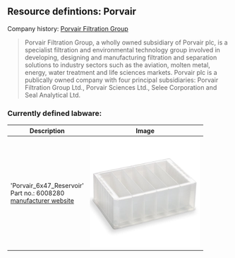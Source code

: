 
## Resource defintions: Porvair

Company history: [Porvair Filtration Group](https://www.porvairfiltration.com/about/our-history/)

> Porvair Filtration Group, a wholly owned subsidiary of Porvair plc, is a specialist filtration and environmental technology group involved in developing, designing and manufacturing filtration and separation solutions to industry sectors such as the aviation, molten metal, energy, water treatment and life sciences markets. Porvair plc is a publically owned company with four principal subsidiaries: Porvair Filtration Group Ltd., Porvair Sciences Ltd., Selee Corporation and Seal Analytical Ltd.

### Currently defined labware:

| Description               | Image              |
|--------------------|--------------------|
| 'Porvair_6x47_Reservoir'<br>Part no.: 6008280<br>[manufacturer website](https://www.microplates.com/product/282-ml-reservoir-plate-6-columns-v-bottom/) | <img src="ims/Porvair_6x47_reservoir_390015.jpg" alt="Porvair_6x47_Reservoir" width="250"/> |
